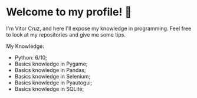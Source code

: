 # Welcome to my profile! 🤙
I'm Vitor Cruz, and here I'll expose my knowledge in programming. 
Feel free to look at my repositories and give me some tips.

My Knowledge:
- Python: 6/10;
- Basics knowledge in Pygame;
- Basics knowledge in Pandas;
- Basics knowledge in Selenium;
- Basics knowledge in Pyautogui;
- Basics knowledge in SQLite;



<!---
VitorPinheiroCruz/VitorPinheiroCruz is a ✨ special ✨ repository because its `README.md` (this file) appears on your GitHub profile.
You can click the Preview link to take a look at your changes.
--->
